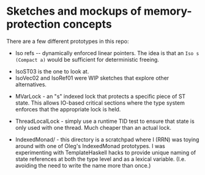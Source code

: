 
Sketches and mockups of memory-protection concepts
==================================================

There are a few different prototypes in this repo:

 * Iso refs -- dynamically enforced linear pointers.
   The idea is that an `Iso s (Compact a)` would be
   sufficient for deterministic freeing.

  - IsoST03 is the one to look at.
  - IsoVec02 and IsoRef01 were WIP sketches that explore
    other alternatives.

 * MVarLock - an "s" indexed lock that protects a specific piece of ST
   state.  This allows IO-based critical sections where the type
   system enforces that the appropriate lock is held.
 
 * ThreadLocalLock - simply use a runtime TID test to ensure that
   state is only used with one thread.  Much cheaper than an actual
   lock.

 * IndexedMonad/ - this directory is a scratchpad where I (RRN) was
   toying around with one of Oleg's IndexedMonad prototypes.  I was
   experimenting with TemplateHaskell hacks to provide unique naming
   of state references at both the type level and as a lexical
   variable.  (I.e. avoiding the need to write the name more than once.)
